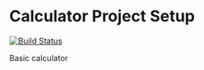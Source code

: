 # Calculator Project Setup
[![Build Status](https://app.travis-ci.com/Sabina008/calc2.svg?branch=main)](https://app.travis-ci.com/Sabina008/calc2)

Basic calculator